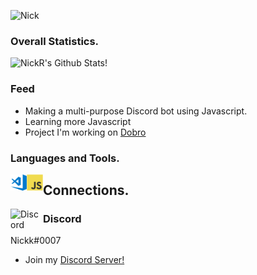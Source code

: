 
![Nick](https://i.ibb.co/ScyGxgf/Nick2.jpg)



###                                                                                   Overall Statistics.

![NickR's Github Stats!](https://github-readme-stats.vercel.app/api?username=NickR69420&show_icons=true&theme=tokyonight)  

### Feed

- Making a multi-purpose Discord bot using Javascript. 
- Learning more Javascript
- Project I'm working on [Dobro](https://github.com/NickR69420/Dobro)

### Languages and Tools.
<img align="left" alt="Visual Studio Code" width="26px" src="https://raw.githubusercontent.com/github/explore/80688e429a7d4ef2fca1e82350fe8e3517d3494d/topics/visual-studio-code/visual-studio-code.png" />

<img align="left" alt="Javascript" width="26px" src="https://raw.githubusercontent.com/devicons/devicon/master/icons/javascript/javascript-original.svg" />

## Connections.

<img align="left" alt="Discord" width="52px" src="https://www.freepnglogos.com/uploads/discord-logo-png/concours-discord-cartes-voeux-fortnite-france-6.png" />

### Discord

Nickk#0007

- Join my [Discord Server!](https://discord.gg/2auFJB7wUX)
